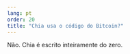```yaml
---
lang: pt
order: 20
title: "Chia usa o código do Bitcoin?"
---
```


Não. Chia é escrito inteiramente do zero.
